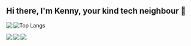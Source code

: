 ## Hi there, I'm Kenny, your kind tech neighbour 👋

<img align="left" src="https://github-readme-stats.vercel.app/api?username=KennyZ69&show_icons=true&theme=tokyonight" />

![Top Langs](https://github-readme-stats.vercel.app/api/top-langs/?username=KennyZ69&layout=compact)

<img align="left" src="https://img.shields.io/badge/go-%2300ADD8.svg?style=for-the-badge&logo=go&logoColor=white" />
<img align="left" src="https://img.shields.io/badge/Bun-%23000000.svg?style=for-the-badge&logo=bun&logoColor=white" />
<img align="left" src="https://img.shields.io/badge/typescript-%23007ACC.svg?style=for-the-badge&logo=typescript&logoColor=white" />
